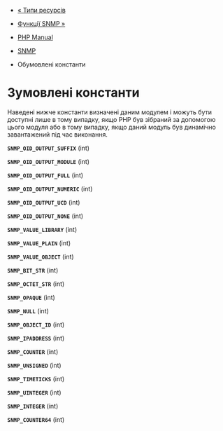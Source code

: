 - [« Типи ресурсів](snmp.resources.md)
- [Функції SNMP »](ref.snmp.md)

- [PHP Manual](index.md)
- [SNMP](book.snmp.md)
- Обумовлені константи

# Зумовлені константи

Наведені нижче константи визначені даним модулем і можуть бути
доступні лише в тому випадку, якщо PHP був зібраний за допомогою цього
модуля або в тому випадку, якщо даний модуль був динамічно завантажений
під час виконання.

**`SNMP_OID_OUTPUT_SUFFIX`** (int)

**`SNMP_OID_OUTPUT_MODULE`** (int)

**`SNMP_OID_OUTPUT_FULL`** (int)

**`SNMP_OID_OUTPUT_NUMERIC`** (int)

**`SNMP_OID_OUTPUT_UCD`** (int)

**`SNMP_OID_OUTPUT_NONE`** (int)



**`SNMP_VALUE_LIBRARY`** (int)

**`SNMP_VALUE_PLAIN`** (int)

**`SNMP_VALUE_OBJECT`** (int)



**`SNMP_BIT_STR`** (int)

**`SNMP_OCTET_STR`** (int)

**`SNMP_OPAQUE`** (int)

**`SNMP_NULL`** (int)

**`SNMP_OBJECT_ID`** (int)

**`SNMP_IPADDRESS`** (int)

**`SNMP_COUNTER`** (int)

**`SNMP_UNSIGNED`** (int)

**`SNMP_TIMETICKS`** (int)

**`SNMP_UINTEGER`** (int)

**`SNMP_INTEGER`** (int)

**`SNMP_COUNTER64`** (int)
